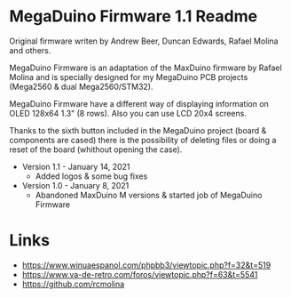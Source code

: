 # MegaDuino Firmware 1.1 Readme

Original firmware writen by Andrew Beer, Duncan Edwards, Rafael Molina and others.

MegaDuino Firmware is an adaptation of the MaxDuino firmware by Rafael Molina and is specially designed for my MegaDuino PCB projects (Mega2560 & dual Mega2560/STM32).

MegaDuino Firmware have a different way of displaying information on OLED 128x64 1.3" (8 rows). Also you can use LCD 20x4 screens.

Thanks to the sixth button included in the MegaDuino project (board & components are cased) there is the possibility of deleting files or doing a reset of the board (whithout opening the case).

* Version 1.1 - January 14, 2021
  - Added logos & some bug fixes
* Version 1.0 - January 8, 2021
  - Abandoned MaxDuino M versions & started job of MegaDuino Firmware


# Links

- https://www.winuaespanol.com/phpbb3/viewtopic.php?f=32&t=519
- https://www.va-de-retro.com/foros/viewtopic.php?f=63&t=5541
- https://github.com/rcmolina

